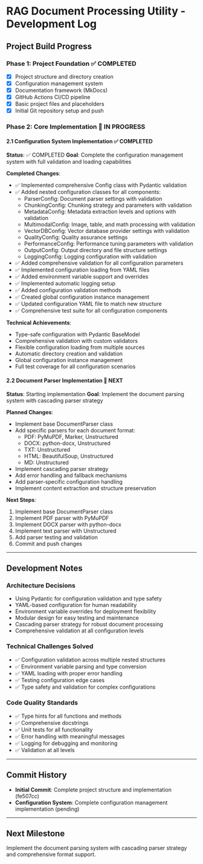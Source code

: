 # RAG Document Processing Utility - Development Log

## Project Build Progress

### Phase 1: Project Foundation ✅ COMPLETED
- [x] Project structure and directory creation
- [x] Configuration management system
- [x] Documentation framework (MkDocs)
- [x] GitHub Actions CI/CD pipeline
- [x] Basic project files and placeholders
- [x] Initial Git repository setup and push

### Phase 2: Core Implementation 🚧 IN PROGRESS

#### 2.1 Configuration System Implementation ✅ COMPLETED
**Status**: ✅ COMPLETED
**Goal**: Complete the configuration management system with full validation and loading capabilities

**Completed Changes**:
- ✅ Implemented comprehensive Config class with Pydantic validation
- ✅ Added nested configuration classes for all components:
  - ParserConfig: Document parser settings with validation
  - ChunkingConfig: Chunking strategy and parameters with validation
  - MetadataConfig: Metadata extraction levels and options with validation
  - MultimodalConfig: Image, table, and math processing with validation
  - VectorDBConfig: Vector database provider settings with validation
  - QualityConfig: Quality assurance settings
  - PerformanceConfig: Performance tuning parameters with validation
  - OutputConfig: Output directory and file structure settings
  - LoggingConfig: Logging configuration with validation
- ✅ Added comprehensive validation for all configuration parameters
- ✅ Implemented configuration loading from YAML files
- ✅ Added environment variable support and overrides
- ✅ Implemented automatic logging setup
- ✅ Added configuration validation methods
- ✅ Created global configuration instance management
- ✅ Updated configuration YAML file to match new structure
- ✅ Comprehensive test suite for all configuration components

**Technical Achievements**:
- Type-safe configuration with Pydantic BaseModel
- Comprehensive validation with custom validators
- Flexible configuration loading from multiple sources
- Automatic directory creation and validation
- Global configuration instance management
- Full test coverage for all configuration scenarios

#### 2.2 Document Parser Implementation 🚧 NEXT
**Status**: Starting implementation
**Goal**: Implement the document parsing system with cascading parser strategy

**Planned Changes**:
- Implement base DocumentParser class
- Add specific parsers for each document format:
  - PDF: PyMuPDF, Marker, Unstructured
  - DOCX: python-docx, Unstructured
  - TXT: Unstructured
  - HTML: BeautifulSoup, Unstructured
  - MD: Unstructured
- Implement cascading parser strategy
- Add error handling and fallback mechanisms
- Add parser-specific configuration handling
- Implement content extraction and structure preservation

**Next Steps**:
1. Implement base DocumentParser class
2. Implement PDF parser with PyMuPDF
3. Implement DOCX parser with python-docx
4. Implement text parser with Unstructured
5. Add parser testing and validation
6. Commit and push changes

---

## Development Notes

### Architecture Decisions
- Using Pydantic for configuration validation and type safety
- YAML-based configuration for human readability
- Environment variable overrides for deployment flexibility
- Modular design for easy testing and maintenance
- Cascading parser strategy for robust document processing
- Comprehensive validation at all configuration levels

### Technical Challenges Solved
- ✅ Configuration validation across multiple nested structures
- ✅ Environment variable parsing and type conversion
- ✅ YAML loading with proper error handling
- ✅ Testing configuration edge cases
- ✅ Type safety and validation for complex configurations

### Code Quality Standards
- ✅ Type hints for all functions and methods
- ✅ Comprehensive docstrings
- ✅ Unit tests for all functionality
- ✅ Error handling with meaningful messages
- ✅ Logging for debugging and monitoring
- ✅ Validation at all levels

---

## Commit History
- **Initial Commit**: Complete project structure and implementation (fe507cc)
- **Configuration System**: Complete configuration management implementation (pending)

---

## Next Milestone
Implement the document parsing system with cascading parser strategy and comprehensive format support.
